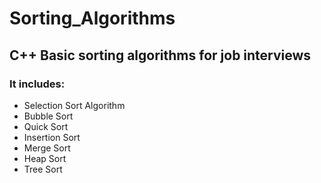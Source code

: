 # Sorting_Algorithms
## C++ Basic sorting algorithms for job interviews

### It includes:
* Selection Sort Algorithm
* Bubble Sort
* Quick Sort
* Insertion Sort
* Merge Sort 
* Heap Sort
* Tree Sort 
